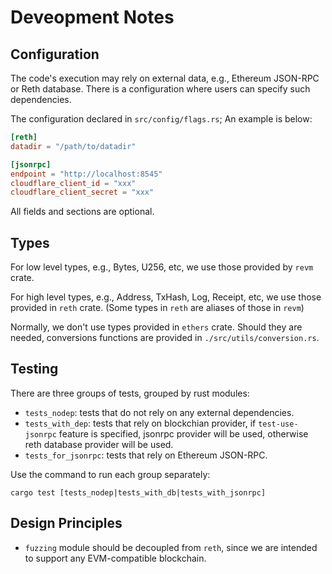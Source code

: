 # Deveopment Notes

## Configuration

The code's execution may rely on external data, e.g., Ethereum JSON-RPC or Reth database.
There is a configuration where users can specify such dependencies.

The configuration declared in `src/config/flags.rs`;
An example is below:

```toml
[reth]
datadir = "/path/to/datadir"

[jsonrpc]
endpoint = "http://localhost:8545"
cloudflare_client_id = "xxx"
cloudflare_client_secret = "xxx"
```

All fields and sections are optional.

## Types

For low level types, e.g., Bytes, U256, etc, we use those provided by `revm` crate.

For high level types, e.g., Address, TxHash, Log, Receipt, etc, we use those provided in `reth` crate. (Some types in `reth` are aliases of those in `revm`)

Normally, we don't use types provided in `ethers` crate.
Should they are needed, conversions functions are provided in `./src/utils/conversion.rs`.

## Testing

There are three groups of tests, grouped by rust modules:
- `tests_nodep`: tests that do not rely on any external dependencies.
- `tests_with_dep`: tests that rely on blockchian provider, if `test-use-jsonrpc` feature is specified, jsonrpc provider will be used, otherwise reth database provider will be used.
- `tests_for_jsonrpc`: tests that rely on Ethereum JSON-RPC.

Use the command to run each group separately:

```
cargo test [tests_nodep|tests_with_db|tests_with_jsonrpc]
```

## Design Principles

- `fuzzing` module should be decoupled from `reth`, since we are intended to support any EVM-compatible blockchain. 